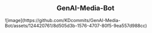 <h2 align="center"> GenAI-Media-Bot </h2>
![image](https://github.com/KDcommits/GenAI-Media-Bot/assets/124420761/8d505d3b-1576-4707-80f5-9ea557d988cc)

